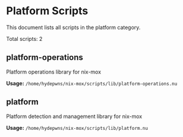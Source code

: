 # Platform Scripts

This document lists all scripts in the platform category.

Total scripts: 2

## platform-operations

Platform operations library for nix-mox

**Usage:** `/home/hydepwns/nix-mox/scripts/lib/platform-operations.nu`

## platform

Platform detection and management library for nix-mox

**Usage:** `/home/hydepwns/nix-mox/scripts/lib/platform.nu`
